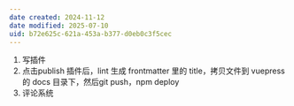 ```yaml
---
date created: 2024-11-12
date modified: 2025-07-10
uid: b72e625c-621a-453a-b377-d0eb0c3f5cec
---
```

1. 写插件
2. 点击publish 插件后，lint 生成 frontmatter 里的 title，拷贝文件到 vuepress 的 docs 目录下，然后git push，npm deploy
3. 评论系统
